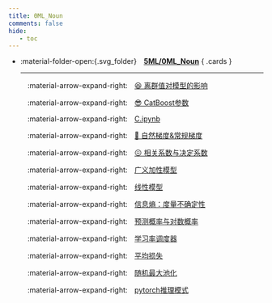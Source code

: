```yaml
---
title: 0ML_Noun
comments: false
hide:
   - toc
---
```


<div class="grid cards index-info" markdown>

-   :material-folder-open:{.svg_folder}&emsp;__[5ML/0ML_Noun](./index.md)__
{ .cards }

	---

	&emsp;:material-arrow-expand-right:&emsp;[😆 离群值对模型的影响](./A.md)

	&emsp;:material-arrow-expand-right:&emsp;[😎 CatBoost参数](./B.md)

	&emsp;:material-arrow-expand-right:&emsp;[C.ipynb](./C.ipynb)

	&emsp;:material-arrow-expand-right:&emsp;[🧸 自然梯度&常规梯度](./D.md)

	&emsp;:material-arrow-expand-right:&emsp;[😖 相关系数与决定系数](./E.md)

	&emsp;:material-arrow-expand-right:&emsp;[广义加性模型](./F.md)

	&emsp;:material-arrow-expand-right:&emsp;[线性模型](./G.md)

	&emsp;:material-arrow-expand-right:&emsp;[信息熵：度量不确定性](./H.md)

	&emsp;:material-arrow-expand-right:&emsp;[预测概率与对数概率](./I.md)

	&emsp;:material-arrow-expand-right:&emsp;[学习率调度器](./J.md)

	&emsp;:material-arrow-expand-right:&emsp;[平均损失](./K.md)

	&emsp;:material-arrow-expand-right:&emsp;[随机最大池化](./L.md)

	&emsp;:material-arrow-expand-right:&emsp;[pytorch推理模式](./M.md)

</div>